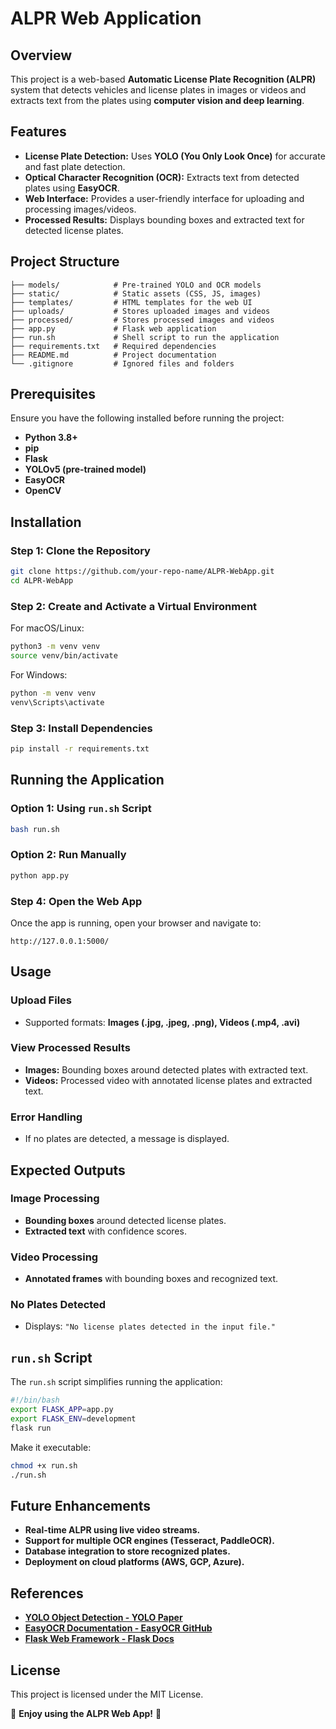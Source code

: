 # ALPR Web Application  

## Overview  
This project is a web-based **Automatic License Plate Recognition (ALPR)** system that detects vehicles and license plates in images or videos and extracts text from the plates using **computer vision and deep learning**.  

## Features  
- **License Plate Detection:** Uses **YOLO (You Only Look Once)** for accurate and fast plate detection.  
- **Optical Character Recognition (OCR):** Extracts text from detected plates using **EasyOCR**.  
- **Web Interface:** Provides a user-friendly interface for uploading and processing images/videos.  
- **Processed Results:** Displays bounding boxes and extracted text for detected license plates.  

## Project Structure  
```
├── models/            # Pre-trained YOLO and OCR models  
├── static/            # Static assets (CSS, JS, images)  
├── templates/         # HTML templates for the web UI  
├── uploads/           # Stores uploaded images and videos  
├── processed/         # Stores processed images and videos  
├── app.py             # Flask web application  
├── run.sh             # Shell script to run the application  
├── requirements.txt   # Required dependencies  
├── README.md          # Project documentation  
└── .gitignore         # Ignored files and folders  
```

## Prerequisites  
Ensure you have the following installed before running the project:  
- **Python 3.8+**  
- **pip**  
- **Flask**  
- **YOLOv5 (pre-trained model)**  
- **EasyOCR**  
- **OpenCV**  

## Installation  

### Step 1: Clone the Repository  
```bash
git clone https://github.com/your-repo-name/ALPR-WebApp.git
cd ALPR-WebApp
```

### Step 2: Create and Activate a Virtual Environment  

For macOS/Linux:  
```bash
python3 -m venv venv
source venv/bin/activate
```

For Windows:  
```bash
python -m venv venv
venv\Scripts\activate
```

### Step 3: Install Dependencies  
```bash
pip install -r requirements.txt
```

## Running the Application  

### Option 1: Using `run.sh` Script  
```bash
bash run.sh
```

### Option 2: Run Manually  
```bash
python app.py
```

### Step 4: Open the Web App  
Once the app is running, open your browser and navigate to:  
```
http://127.0.0.1:5000/
```

## Usage  

### Upload Files  
- Supported formats: **Images (.jpg, .jpeg, .png), Videos (.mp4, .avi)**  

### View Processed Results  
- **Images:** Bounding boxes around detected plates with extracted text.  
- **Videos:** Processed video with annotated license plates and extracted text.  

### Error Handling  
- If no plates are detected, a message is displayed.  

## Expected Outputs  

### Image Processing  
- **Bounding boxes** around detected license plates.  
- **Extracted text** with confidence scores.  

### Video Processing  
- **Annotated frames** with bounding boxes and recognized text.  

### No Plates Detected  
- Displays: `"No license plates detected in the input file."`  

## `run.sh` Script  
The `run.sh` script simplifies running the application:  
```bash
#!/bin/bash
export FLASK_APP=app.py
export FLASK_ENV=development
flask run
```
Make it executable:  
```bash
chmod +x run.sh
./run.sh
```

## Future Enhancements  
- **Real-time ALPR using live video streams.**  
- **Support for multiple OCR engines (Tesseract, PaddleOCR).**  
- **Database integration to store recognized plates.**  
- **Deployment on cloud platforms (AWS, GCP, Azure).**  

## References  
- **[YOLO Object Detection - YOLO Paper](https://arxiv.org/abs/1506.02640)**  
- **[EasyOCR Documentation - EasyOCR GitHub](https://github.com/JaidedAI/EasyOCR)**  
- **[Flask Web Framework - Flask Docs](https://flask.palletsprojects.com/)**  

## License  
This project is licensed under the MIT License.  

🚗 **Enjoy using the ALPR Web App!** 🚀  
